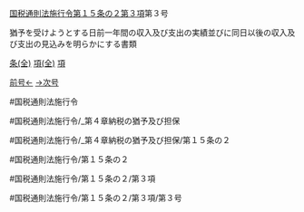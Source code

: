 
[国税通則法施行令第１５条の２第３項](国税通則法施行＿令＿第１５条の２第３項)第３号

猶予を受けようとする日前一年間の収入及び支出の実績並びに同日以後の収入及び支出の見込みを明らかにする書類

[条(全)](国税通則法施行＿令＿第１５条の２_.md)    [項(全)](国税通則法施行＿令＿第１５条の２第３項_.md)    [項](国税通則法施行＿令＿第１５条の２第３項.md)

[前号←](国税通則法施行＿令＿第１５条の２第３項第２号.md)    [→次号](国税通則法施行＿令＿第１５条の２第３項第４号.md)

#国税通則法施行令

#国税通則法施行令/_第４章納税の猶予及び担保

#国税通則法施行令/_第４章納税の猶予及び担保/第１５条の２

#国税通則法施行令/第１５条の２

#国税通則法施行令/第１５条の２/第３項

#国税通則法施行令/第１５条の２/第３項/第３号


